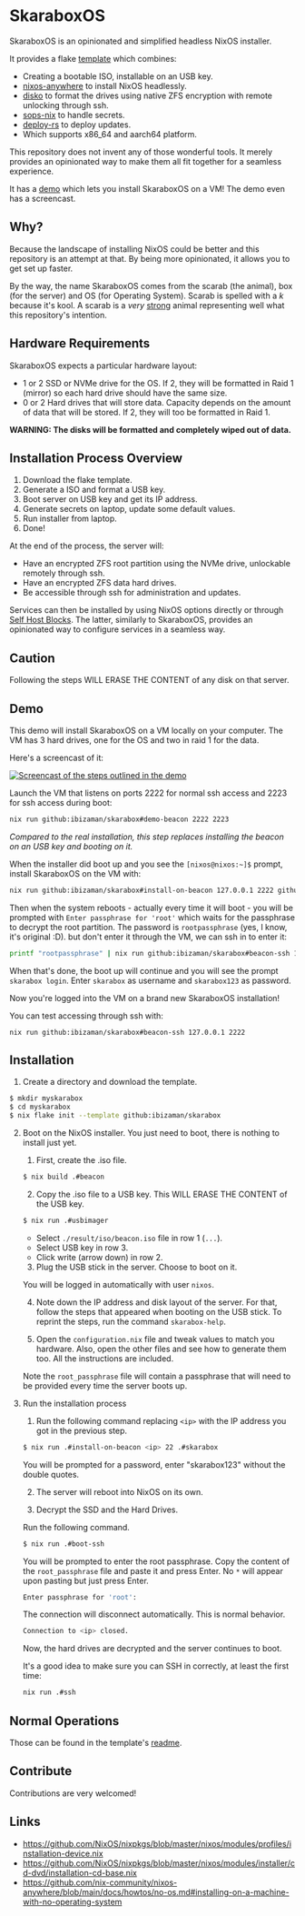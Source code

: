 # SkaraboxOS

SkaraboxOS is an opinionated and simplified headless NixOS installer.

It provides a flake [template](./template) which combines:
- Creating a bootable ISO, installable on an USB key.
- [nixos-anywhere](https://github.com/nix-community/nixos-anywhere) to install NixOS headlessly.
- [disko](https://github.com/nix-community/disko) to format the drives using native ZFS encryption with remote unlocking through ssh.
- [sops-nix](https://github.com/Mic92/sops-nix) to handle secrets.
- [deploy-rs](https://github.com/serokell/deploy-rs) to deploy updates.
- Which supports x86_64 and aarch64 platform.

This repository does not invent any of those wonderful tools.
It merely provides an opinionated way to make them all fit together for a seamless experience.

It has a [demo](#demo) which lets you install SkaraboxOS on a VM!
The demo even has a screencast.

## Why?

Because the landscape of installing NixOS could be better and this repository is an attempt at that.
By being more opinionated, it allows you to get set up faster.

By the way, the name SkaraboxOS comes from the scarab (the animal), box (for the server) and OS (for Operating System).
Scarab is spelled with a _k_ because it's kool.
A scarab is a _very_ [strong](https://en.wikipedia.org/wiki/Dung_beetle#Ecology_and_behavior) animal representing well what this repository's intention.

## Hardware Requirements

SkaraboxOS expects a particular hardware layout:

- 1 or 2 SSD or NVMe drive for the OS.
  If 2, they will be formatted in Raid 1 (mirror) so each hard drive should have the same size.
- 0 or 2 Hard drives that will store data.
  Capacity depends on the amount of data that will be stored.
  If 2, they will too be formatted in Raid 1.
<!--
This is for Self Host Blocks.

- 16Gb or more of RAM.
- AMD or Intel CPU with embedded graphics.
  (Personally using AMD Ryzen 5 5600G with great success).
- *Work In Progress* Optional graphics card.
  Only needed for speech to text applications like for Home Assistant.
- Internet access is optional.
  It is only required:
  - for updates;
  - for accessing services from outside the LAN;
  - for federation (to share documents or pictures across the internet).
-->

**WARNING: The disks will be formatted and completely wiped out of data.**

## Installation Process Overview

1. Download the flake template.
2. Generate a ISO and format a USB key.
3. Boot server on USB key and get its IP address.
4. Generate secrets on laptop, update some default values.
5. Run installer from laptop.
6. Done!

At the end of the process, the server will:
- Have an encrypted ZFS root partition using the NVMe drive, unlockable remotely through ssh.
- Have an encrypted ZFS data hard drives.
- Be accessible through ssh for administration and updates.

Services can then be installed by using NixOS options directly or through [Self Host Blocks](https://github.com/ibizaman/selfhostblocks).
The latter, similarly to SkaraboxOS, provides an opinionated way to configure services in a seamless way.

## Caution

Following the steps WILL ERASE THE CONTENT of any disk on that server.

## Demo

This demo will install SkaraboxOS on a VM locally on your computer.
The VM has 3 hard drives, one for the OS
and two in raid 1 for the data.

Here's a screencast of it:

[![Screencast of the steps outlined in the demo](https://img.youtube.com/vi/pXuKwhtC-0I/0.jpg)](https://www.youtube.com/watch?v=pXuKwhtC-0I)

Launch the VM that listens on ports 2222 for normal ssh access
and 2223 for ssh access during boot:

```bash
nix run github:ibizaman/skarabox#demo-beacon 2222 2223
```

_Compared to the real installation, this step replaces installing
the beacon on an USB key and booting on it._

When the installer did boot up and you see the `[nixos@nixos:~]$` prompt,
install SkaraboxOS on the VM with:

```bash
nix run github:ibizaman/skarabox#install-on-beacon 127.0.0.1 2222 github:ibizaman/skarabox
```

Then when the system reboots - actually every time it will boot -
you will be prompted with `Enter passphrase for 'root'` which
waits for the passphrase to decrypt the root partition.
The password is `rootpassphrase` (yes, I know, it's original :D).
but don't enter it through the VM, we can ssh in to enter it:

```bash
printf "rootpassphrase" | nix run github:ibizaman/skarabox#beacon-ssh 127.0.0.1 2223 root
```

When that's done, the boot up will continue and you will see the prompt
`skarabox login`. Enter `skarabox` as username and `skarabox123` as password.

Now you're logged into the VM on a brand new SkaraboxOS installation!

You can test accessing through ssh with:

```
nix run github:ibizaman/skarabox#beacon-ssh 127.0.0.1 2222
```

## Installation

1. Create a directory and download the template.

```bash
$ mkdir myskarabox
$ cd myskarabox
$ nix flake init --template github:ibizaman/skarabox
```

2. Boot on the NixOS installer. You just need to boot, there is nothing to install just yet.

   1. First, create the .iso file.

   ```bash
   $ nix build .#beacon
   ```

   2. Copy the .iso file to a USB key. This WILL ERASE THE CONTENT of the USB key.

   ```bash
   $ nix run .#usbimager
   ```

   - Select `./result/iso/beacon.iso` file in row 1 (`...`).
   - Select USB key in row 3.
   - Click write (arrow down) in row 2.

   3. Plug the USB stick in the server. Choose to boot on it.

   You will be logged in automatically with user `nixos`.

   4. Note down the IP address and disk layout of the server.
      For that, follow the steps that appeared when booting on the USB stick.
      To reprint the steps, run the command `skarabox-help`.

   5. Open the `configuration.nix` file and tweak values to match you hardware.
      Also, open the other files and see how to generate them too.
      All the instructions are included.

   Note the `root_passphrase` file will contain a passphrase that will need to be provided every time the server boots up.

3. Run the installation process

   1. Run the following command replacing `<ip>` with the IP address you got in the previous step.

   ```bash
   $ nix run .#install-on-beacon <ip> 22 .#skarabox
   ```

   You will be prompted for a password, enter "skarabox123" without the double quotes.

   2. The server will reboot into NixOS on its own.

   3. Decrypt the SSD and the Hard Drives.

   Run the following command.

   ```bash
   $ nix run .#boot-ssh
   ```

   You will be prompted to enter the root passphrase.
   Copy the content of the `root_passphrase` file and paste it and press Enter.
   No `*` will appear upon pasting but just press Enter.

   ```bash
   Enter passphrase for 'root':
   ```

   The connection will disconnect automatically.
   This is normal behavior.

   ```bash
   Connection to <ip> closed.
   ```

   Now, the hard drives are decrypted and the server continues to boot.

   It's a good idea to make sure you can SSH in correctly, at least the first time:

   ```bash
   nix run .#ssh
   ```

## Normal Operations

Those can be found in the template's [readme](./template/README.md).

## Contribute

Contributions are very welcomed!

## Links

- https://github.com/NixOS/nixpkgs/blob/master/nixos/modules/profiles/installation-device.nix
- https://github.com/NixOS/nixpkgs/blob/master/nixos/modules/installer/cd-dvd/installation-cd-base.nix
- https://github.com/nix-community/nixos-anywhere/blob/main/docs/howtos/no-os.md#installing-on-a-machine-with-no-operating-system
